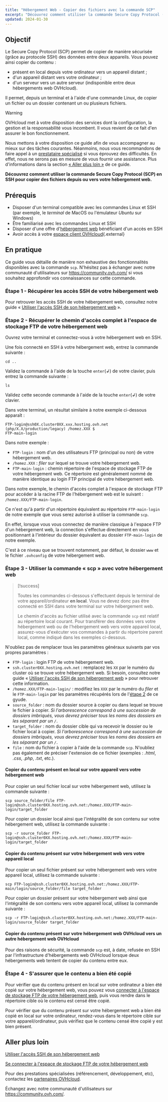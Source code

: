 ```yaml
---
title: "Hébergement Web - Copier des fichiers avec la commande SCP"
excerpt: "Découvrez comment utiliser la commande Secure Copy Protocol (SCP) en SSH pour copier des fichiers depuis ou vers votre hébergement web"
updated: 2024-01-30
---
```


## Objectif

Le Secure Copy Protocol (SCP) permet de copier de manière sécurisée (grâce au protocole SSH) des données entre deux appareils. Vous pouvez ainsi copier du contenu :

- présent en local depuis votre ordinateur vers un appareil distant ;
- d'un appareil distant vers votre ordinateur ;
- d'un serveur vers un autre serveur (indisponible entre deux hébergements web OVHcloud).

Il permet, depuis un terminal et à l'aide d'une commande Linux, de copier un fichier ou un dossier contenant un ou plusieurs fichiers.

> [!warning]
>
> OVHcloud met à votre disposition des services dont la configuration, la gestion et la responsabilité vous incombent. Il vous revient de ce fait d'en assurer le bon fonctionnement.
> 
> Nous mettons à votre disposition ce guide afin de vous accompagner au mieux sur des tâches courantes. Néanmoins, nous vous recommandons de faire appel à un [prestataire spécialisé](/links/partner) si vous éprouvez des difficultés. En effet, nous ne serons pas en mesure de vous fournir une assistance. Plus d'informations dans la section [« Aller plus loin »](#go-further) de ce guide.
>

**Découvrez comment utiliser la commande Secure Copy Protocol (SCP) en SSH pour copier des fichiers depuis ou vers votre hébergement web.**

## Prérequis

- Disposer d'un terminal compatible avec les commandes Linux et SSH (par exemple, le *terminal* de MacOS ou l'émulateur *Ubuntu* sur Windows)
- Être familiarisé avec les commandes Linux et SSH
- Disposer d'une offre d'[hébergement web](/links/web/hosting) bénéficiant d'un accès en SSH
- Avoir accès à votre [espace client OVHcloud](/links/manager){.external}

## En pratique

Ce guide vous détaille de manière non exhaustive des fonctionnalités disponibles avec la commande `scp`. N'hésitez pas à échanger avec notre communauté d'utilisateurs sur <https://community.ovh.com/> si vous souhaitez approfondir vos connaissances sur cette commande.

### Étape 1 - Récupérer les accès SSH de votre hébergement web

Pour retrouver les accès SSH de votre hébergement web, consultez notre guide « [Utiliser l'accès SSH de son hébergement web](/pages/web_cloud/web_hosting/ssh_on_webhosting) ».

### Étape 2 - Récupérer le chemin d'accès complet à l'espace de stockage FTP de votre hébergement web<a name="step2"></a>

Ouvrez votre terminal et connectez-vous à votre hébergement web en SSH.

Une fois connecté en SSH à votre hébergement web, entrez la commande suivante : 

```ssh
cd ..
```

Validez la commande à l'aide de la touche `enter`(↲) de votre clavier, puis entrez la commande suivante :

```ssh
ls
```

Validez cette seconde commande à l'aide de la touche `enter`(↲) de votre clavier.

Dans votre terminal, un résultat similaire à notre exemple ci-dessous apparaît :

```ssh
FTP-login@ssh0X.cluster0XX.xxx.hosting.ovh.net (php/X.X/production/legacy) /homez.XXX $
FTP-main-login
```

Dans notre exemple :

- `FTP-login` : nom d'un des utilisateurs FTP (principal ou non) de votre hébergement web.
- `/homez.XXX` : *filer* sur lequel se trouve votre hébergement web.
- `FTP-main-login` : chemin répertoire de l'espace de stockage FTP de votre hébergement web. Ce répertoire est généralement nommé de manière identique au login FTP principal de votre hébergement web.

Dans notre exemple, le chemin d'accès complet à l'espace de stockage FTP pour accéder à la racine FTP de l'hébergement web est le suivant : `/homez.XXX/FTP-main-login`.

Ce n'est qu'à partir d'un répertoire équivalent au répertoire `FTP-main-login` de notre exemple que vous serez autorisé à utiliser la commande `scp`.

En effet, lorsque vous vous connectez de manière classique à l'espace FTP d'un hébergement web, la connection s'effectue directement en vous positionnant à l'intérieur du dossier équivalent au dossier `FTP-main-login` de notre exemple.

C'est à ce niveau que se trouvent notamment, par défaut, le dossier `www` et le fichier `.ovhconfig` de votre hébergement web.

### Étape 3 - Utiliser la commande « scp » avec votre hébergement web

> [!success]
>
> Toutes les commandes ci-dessous s'effectuent depuis le terminal de votre appareil/ordinateur **en local**. Vous ne devez donc pas être connecté en SSH dans votre terminal sur votre hébergement web.
>
> Le chemin d'accès au fichier utilisé avec la commande `scp` est relatif au répertoire local courant. Pour transférer des données vers votre hébergement web ou de l'hébergement web vers votre appareil local, assurez-vous d'exécuter vos commandes à partir du répertoire parent local, comme indiqué dans les exemples ci-dessous.
>

N'oubliez pas de remplacer tous les paramètres généraux suivants par vos propres paramètres :

- `FTP-login` : login FTP de votre hébergement web.
- `ssh.cluster0XX.hosting.ovh.net` : remplacez les `XX` par le numéro du cluster où se trouve votre hébergement web. Si besoin, consultez notre guide « [Utiliser l'accès SSH de son hébergement web](/pages/web_cloud/web_hosting/ssh_on_webhosting) » pour retrouver cette information.
- `/homez.XXX/FTP-main-login/` : modifiez les `XXX` par le numéro du *filer* et le `FTP-main-login` par les paramètres récupérés lors de l'[étape 2](#step2) de ce gyude.
- `source_folder` : nom du dossier source à copier ou dans lequel se trouve le fichier à copier. *Si l'arborescence correspond à une succession de dossiers imbriqués, vous devrez préciser tous les noms des dossiers en les séparant par un `/`*.
- `target_folder` : nom du dossier cible qui va recevoir le dossier ou le fichier local à copier. *Si l'arborescence correspond à une succession de dossiers imbriqués, vous devrez préciser tous les noms des dossiers en les séparant par un `/`*.
- `file` : nom du fichier à copier à l'aide de la commande `scp`. N'oubliez pas également de préciser l'extension de ce fichier (exemples : *.html*, *.css*, *.php*, *.txt*, etc.).

#### Copier du contenu présent en local sur votre appareil vers votre hébergement web

Pour copier un seul fichier local sur votre hébergement web, utilisez la commande suivante :

```ssh
scp source_folder/file FTP-login@ssh.cluster0XX.hosting.ovh.net:/homez.XXX/FTP-main-login/target_folder
```

Pour copier un dossier local ainsi que l'intégralité de son contenu sur votre hébergement web, utilisez la commande suivante :

```ssh
scp -r source_folder FTP-login@ssh.cluster0XX.hosting.ovh.net:/homez.XXX/FTP-main-login/target_folder 
```

#### Copier du contenu présent sur votre hébergement web vers votre appareil local

Pour copier un seul fichier présent sur votre hébergement web vers votre appareil local, utilisez la commande suivante :

```ssh
scp FTP-login@ssh.cluster0XX.hosting.ovh.net:/homez.XXX/FTP-main/login/source_folder/file target_folder 
```

Pour copier un dossier présent sur votre hébergement web ainsi que l'intégralité de son contenu vers votre appareil local, utilisez la commande suivante :

```ssh
scp -r FTP-login@ssh.cluster0XX.hosting.ovh.net:/homez.XXX/FTP-main-login/source_folder target_folder
```

#### Copier du contenu présent sur votre hébergement web OVHcloud vers un autre hébergement web OVHcloud

Pour des raisons de sécurité, la commande `scp` est, à date, refusée en SSH par l'infrastructure d'hébergements web OVHcloud lorsque deux hébergements web tentent de copier du contenu entre eux.

### Étape 4 - S'assurer que le contenu a bien été copié

Pour vérifier que du contenu présent en local sur votre ordinateur a bien été copié sur votre hébergement web, vous pouvez vous [connecter à l'espace de stockage FTP de votre hébergement web](/pages/web_cloud/web_hosting/ftp_connection), puis vous rendre dans le répertoire cible où le contenu est censé être copié.

Pour vérifier que du contenu présent sur votre hébergement web a bien été copié en local sur votre ordinateur, rendez-vous dans le répertoire cible sur votre appareil/ordinateur, puis vérifiez que le contenu censé être copié y est bien présent.

## Aller plus loin <a name="go-further"></a>

[Utiliser l'accès SSH de son hébergement web](/pages/web_cloud/web_hosting/ssh_on_webhosting)

[Se connecter à l'espace de stockage FTP de votre hébergement web](/pages/web_cloud/web_hosting/ftp_connection)
 
Pour des prestations spécialisées (référencement, développement, etc), contactez les [partenaires OVHcloud](/links/partner).
 
Échangez avec notre communauté d'utilisateurs sur <https://community.ovh.com/>.